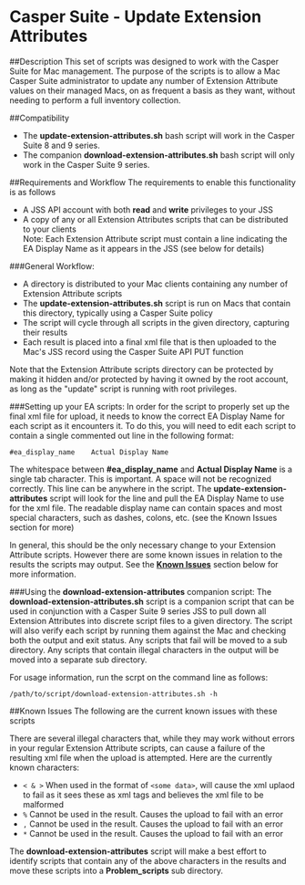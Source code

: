 Casper Suite - Update Extension Attributes
=========================

##Description
This set of scripts was designed to work with the Casper Suite for Mac management.
The purpose of the scripts is to allow a Mac Casper Suite administrator to update any number of Extension Attribute values on their managed Macs, on as frequent a basis as they want, without needing to perform a full inventory collection.

##Compatibility
- The **update-extension-attributes.sh** bash script will work in the Casper Suite 8 and 9 series.
- The companion **download-extension-attributes.sh** bash script will only work in the Casper Suite 9 series.

##Requirements and Workflow
The requirements to enable this functionality is as follows
- A JSS API account with both **read** and **write** privileges to your JSS
- A copy of any or all Extension Attributes scripts that can be distributed to your clients<br>
Note: Each Extension Attribute script must contain a line indicating the EA Display Name as it appears in the JSS (see below for details)

###General Workflow:
- A directory is distributed to your Mac clients containing any number of Extension Attribute scripts
- The **update-extension-attributes.sh** script is run on Macs that contain this directory, typically using a Casper Suite policy
- The script will cycle through all scripts in the given directory, capturing their results
- Each result is placed into a final xml file that is then uploaded to the Mac's JSS record using the Casper Suite API PUT function

Note that the Extension Attribute scripts directory can be protected by making it hidden and/or protected by having it owned by the root account, as long as the "update" script is running with root privileges.

###Setting up your EA scripts:
In order for the script to properly set up the final xml file for upload, it needs to know the correct EA Display Name for each script as it encounters it.
To do this, you will need to edit each script to contain a single commented out line in the following format:
```
#ea_display_name	Actual Display Name
```

The whitespace between **#ea_display_name** and **Actual Display Name** is a single tab character. This is important. A space will not be recognized correctly. This line can be anywhere in the script. The **update-extension-attributes** script will look for the line and pull the EA Display Name to use for the xml file. The readable display name can contain spaces and most special characters, such as dashes, colons, etc. (see the Known Issues section for more)

In general, this should be the only necessary change to your Extension Attribute scripts. However there are some known issues in relation to the results the scripts may output. See the [**Known Issues**](https://github.com/mm2270/UpdateExtensionAttributes#known-issues) section below for more information.

###Using the **download-extension-attributes** companion script:
The **download-extension-attributes.sh** script is a companion script that can be used in conjunction with a Casper Suite 9 series JSS to pull down all Extension Attributes into discrete script files to a given directory. The script will also verify each script by running them against the Mac and checking both the output and exit status. Any scripts that fail will be moved to a sub directory. Any scripts that contain illegal characters in the output will be moved into a separate sub directory.

For usage information, run the scrpt on the command line as follows:
```
/path/to/script/download-extension-attributes.sh -h
```

##Known Issues
The following are the current known issues with these scripts

There are several illegal characters that, while they may work without errors in your regular Extension Attribute scripts, can cause a failure of the resulting xml file when the upload is attempted.
Here are the currently known characters:
-   ```< & >```    When used in the format of ```<some data>```, will cause the xml uplaod to fail as it sees these as xml tags and believes the xml file to be malformed
-   ```%```    Cannot be used in the result. Causes the upload to fail with an error
-   ```,```    Cannot be used in the result. Causes the upload to fail with an error
-   ```*```    Cannot be used in the result. Causes the upload to fail with an error

The **download-extension-attributes** script will make a best effort to identify scripts that contain any of the above characters in the results and move these scripts into a **Problem_scripts** sub directory.
